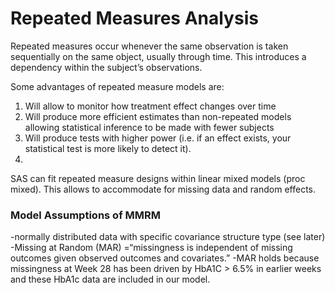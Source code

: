 # Repeated Measures Analysis

Repeated measures occur whenever the same observation is taken sequentially on the same object, usually through time. This introduces a dependency within the subject’s observations.

Some advantages of repeated measure models are:

1. Will allow to monitor how treatment effect changes over time
2. Will produce more efficient estimates than non-repeated models allowing statistical inference to be made with fewer subjects
3. Will produce tests with higher power (i.e. if an effect exists, your statistical test is more likely to detect it).
4. 
SAS can fit repeated measure designs within linear mixed models (proc mixed). This allows to accommodate for missing data and random effects.

### Model Assumptions of MMRM
-normally distributed data with specific covariance structure type (see later)
-Missing at Random (MAR) =“missingness is independent of missing outcomes given observed outcomes and covariates.”
-MAR holds because missingness at Week 28 has been driven by HbA1C > 6.5% in earlier weeks and these HbA1c data are included in our model.

